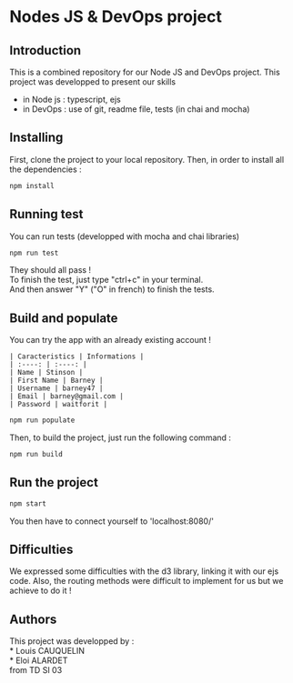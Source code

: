 # Nodes JS & DevOps project

## Introduction

This is a combined repository for our Node JS and DevOps project.
This project was developped to present our skills   
  * in Node js : typescript, ejs   
  * in DevOps : use of git, readme file, tests (in chai and mocha)

## Installing

First, clone the project to your local repository.
Then, in order to install all the dependencies :
```bash 
npm install
```

## Running test

You can run tests (developped with mocha and chai libraries)
```bash
npm run test
```
They should all pass !  
To finish the test, just type "ctrl+c" in your terminal.  
And then answer "Y" ("O" in french) to finish the tests.

## Build and populate
   
You can try the app with an already existing account !   

    | Caracteristics | Informations |   
    | :----: | :----: |   
    | Name | Stinson |   
    | First Name | Barney |   
    | Username | barney47 |   
    | Email | barney@gmail.com |   
    | Password | waitforit |   


```bash
npm run populate
```

Then, to build the project, just run the following command :
```bash
npm run build
```

## Run the project

```bash
npm start
```
You then have to connect yourself to 'localhost:8080/'

## Difficulties
We expressed some difficulties with the d3 library, linking it with our ejs code. Also, the routing methods were difficult to implement for us but we achieve to do it !

## Authors
This project was developped by :  
    * Louis CAUQUELIN  
    * Eloi ALARDET  
    from TD SI 03